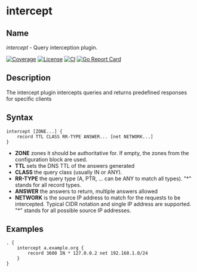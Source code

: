# intercept

## Name

*intercept* - Query interception plugin.

[![Coverage](https://codecov.io/gh/akissa/intercept/branch/main/graphs/badge.svg?branch=main)](https://codecov.io/gh/akissa/intercept)
[![License](https://img.shields.io/badge/license-AGPLv3%2B-blue.svg)](https://github.com/akissa/intercept/blob/master/LICENSE)
[![CI](https://github.com/akissa/intercept/workflows/Ci/badge.svg)](https://github.com/akissa/intercept/actions?query=workflow%3ACi)
[![Go Report Card](https://goreportcard.com/badge/github.com/akissa/intercept)](https://goreportcard.com/report/github.com/akissa/intercept)

## Description

The intercept plugin intercepts queries and returns predefined
responses for specific clients

## Syntax

~~~
intercept [ZONE...] {
    record TTL CLASS RR-TYPE ANSWER... [net NETWORK...]
}
~~~

- **ZONE** zones it should be authoritative for. If empty, the zones from the configuration block are used.
- **TTL** sets the DNS TTL of the answers generated
- **CLASS** the query class (usually IN or ANY).
- **RR-TYPE** the query type (A, PTR, ... can be ANY to match all types). "*" stands for all record types.
- **ANSWER** the answers to return, multiple answers allowed
- **NETWORK** is the source IP address to match for the requests to be intercepted. Typical CIDR notation and single IP address are supported. "*" stands for all possible source IP addresses.

## Examples

~~~ corefile
. {
    intercept a.example.org {
        record 3600 IN * 127.0.0.2 net 192.168.1.0/24
    }
}
~~~
